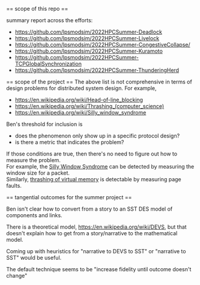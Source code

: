 == scope of this repo ==

summary report across the efforts:
- <https://github.com/lpsmodsim/2022HPCSummer-Deadlock>
- <https://github.com/lpsmodsim/2022HPCSummer-Livelock>
- <https://github.com/lpsmodsim/2022HPCSummer-CongestiveCollapse/>
- <https://github.com/lpsmodsim/2022HPCSummer-Kuramoto>
- <https://github.com/lpsmodsim/2022HPCSummer-TCPGlobalSynchronization>
- <https://github.com/lpsmodsim/2022HPCSummer-ThunderingHerd>

== scope of the project ==
The above list is not comprehensive in terms of design problems for distributed system design. For example,
- <https://en.wikipedia.org/wiki/Head-of-line_blocking>
- <https://en.wikipedia.org/wiki/Thrashing_(computer_science)>
- <https://en.wikipedia.org/wiki/Silly_window_syndrome>

Ben's threshold for inclusion is
- does the phenomenon only show up in a specific protocol design?
- is there a metric that indicates the problem?

If those conditions are true, then there's no need to figure out how to measure the problem.  
For example, the [Silly Window Syndrome](https://en.wikipedia.org/wiki/Silly_window_syndrome) can be detected by measuring the window size for a packet.  
Similarly, [thrashing of virtual memory](https://en.wikipedia.org/wiki/Thrashing_(computer_science)) is detectable by measuring page faults.

== tangential outcomes for the summer project ==

Ben isn't clear how to convert from a story to an SST DES model of components and links. 

There is a theoretical model, <https://en.wikipedia.org/wiki/DEVS>, but that doesn't explain how to get from a story/narrative to the mathematical model. 

Coming up with heuristics for "narrative to DEVS to SST" or "narrative to SST" would be useful.

The default technique seems to be "increase fidelity until outcome doesn't change"
